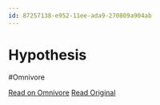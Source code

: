 ```yaml
---
id: 87257138-e952-11ee-ada9-270809a904ab
---
```


# Hypothesis
#Omnivore

[Read on Omnivore](https://omnivore.app/me/hypothesis-18e6cf714ae)
[Read Original](https://hypothes.is/a/j2qQeulJEe6fwx-mn3bMfg)

